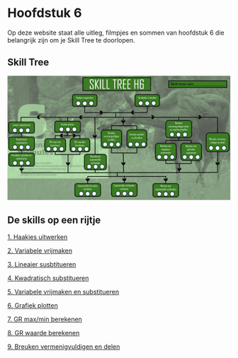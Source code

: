 # Hoofdstuk 6

Op deze website staat alle uitleg, filmpjes en sommen van hoofdstuk 6 die belangrijk zijn om je Skill Tree te doorlopen.

## Skill Tree

![](./Figuren/Skilltree.JPG) 

## De skills op een rijtje

[1. Haakjes uitwerken](1.Haakjes_uitwerken.md)

[2. Variabele vrijmaken](2.Variabele_vrijmaken.md)

[3. Lineaier susbtitueren](3.Lineair_susbtitueren.md)

[4. Kwadratisch substitueren](4.Kwadratisch_substitueren.md)

[5. Variabele vrijmaken en substitueren](5.Variabele_vrijmaken_en_substitueren.md)

[6. Grafiek plotten](6.Grafiek_plotten.md)

[7. GR max/min berekenen](7.GR_max_min.md)

[8. GR waarde berekenen](8.GR_waarde_berekenen.md)

[9. Breuken vermenigvuldigen en delen](9.Breuken_verm_delen.md)
